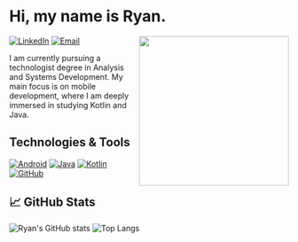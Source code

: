 # Hi, my name is Ryan.

<img align="right" src="https://media1.tenor.com/m/LkQzw7k5DV4AAAAd/anime-hacking.gif" width="270" />

[![LinkedIn](https://img.shields.io/badge/LinkedIn-0077B5?style=for-the-badge&logo=linkedin&logoColor=white)](https://www.linkedin.com/in/ryan7889/) [![Email](https://img.shields.io/badge/Email-D14836?style=for-the-badge&logo=gmail&logoColor=white)](mailto:rssdo.dev@gmail.com)

I am currently pursuing a technologist degree in Analysis and Systems Development. My main focus is on mobile development, where I am deeply immersed in studying Kotlin and Java.

## Technologies & Tools

[![Android](https://img.shields.io/badge/Android-3DDC84?style=for-the-badge&logo=android&logoColor=white)](https://www.android.com/)
[![Java](https://img.shields.io/badge/-Java-007396?style=for-the-badge&logo=java&logoColor=white)](https://www.java.com/)
[![Kotlin](https://img.shields.io/badge/Kotlin-7F52FF?style=for-the-badge&logo=Kotlin&logoColor=white)](https://kotlinlang.org)
[![GitHub](https://img.shields.io/badge/GitHub-181717?style=for-the-badge&logo=github&logoColor=white)](https://github.com/ifryansampaio)

## 📈 GitHub Stats

![Ryan's GitHub stats](https://github-readme-stats.vercel.app/api?username=ifryansampaio&show_icons=true&theme=github_dark)
![Top Langs](https://github-readme-stats.vercel.app/api/top-langs/?username=ifryansampaio&layout=compact&theme=github_dark)
